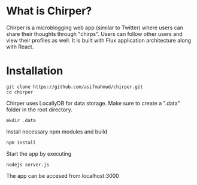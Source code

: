 # What is Chirper?

Chirper is a microblogging web app (similar to Twitter) where users can share their thoughts through "chirps". Users can follow other users and view their profiles as well. It is built with Flux application architecture along with React. 

# Installation
	git clone https://github.com/asifmahmud/chirper.git
	cd chirper

Chirper uses LocallyDB for data storage. Make sure to create a ".data" folder in the root directory.

	mkdir .data

Install necessary npm modules and build

	npm install

Start the app by executing

	nodejs server.js

The app can be accesed from localhost:3000
